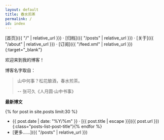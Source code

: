 ```yaml
---
layout: default
title: 春水煎茶
permalink: /
id: index
---
```


<span class="nav" markdown="1">[首页]({{ "/" | relative_url }})</span>
<span class="nav-divider">·</span>
<span class="nav" markdown="1">[归档]({{ "/posts" | relative_url }})</span>
<span class="nav-divider">·</span>
<span class="nav" markdown="1">[关于]({{ "/about" | relative_url }})</span>
<span class="nav-divider">·</span>
<span class="nav" markdown="1">[订阅]({{ "/feed.xml" | relative_url }}){:target="_blank"}</span>

欢迎来到我的博客！

博客名字取自：

> 山中何事？松花酿酒，春水煎茶。
>
> -- 张可久《人月圆·山中书事》

**最新博文**

{% for post in site.posts limit:30 %}
* <span class="post-date-container"><span class="posts-list-post-date">{{ post.date | date: "%Y/%m" }}</span> ·</span>
  [{{ post.title | escape }}]({{ post.url }}){:class="posts-list-post-title"}{% endfor %}
* [更多......]({{ "/posts" | relative_url }})
